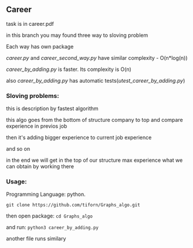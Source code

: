 ## Career

task is in career.pdf

in this branch you may found three way to sloving problem

Each way has own package

_career.py_ and _career_second_way.py_ have similar complexity - O(n*log(n))

_career_by_adding.py_ is faster. Its complexity is O(n)

also _career_by_adding.py_ has automatic tests(_utest_career_by_adding.py_)

### Sloving problems:

this is description by fastest algorithm

this algo goes from the bottom of structure company to top 
and compare experience in previos job 

then it's adding bigger experience to current job experience

and so on

in the end we will get in the top of our structure max experience what we can obtain by working there


### Usage:

Programming Language: python.

```git clone https://github.com/tiforn/Graphs_algo.git```

then open package: ```cd Graphs_algo```

and run: ```python3 career_by_adding.py```

another file runs similary
